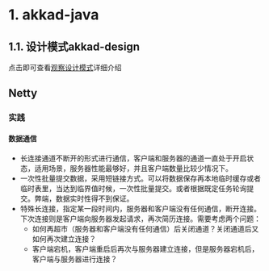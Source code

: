 # 1. akkad-java

## 1.1. 设计模式akkad-design

点击即可查看[观察设计模式](akkad-java/akkad-design/Observer.md)详细介绍





## Netty



### 实践

#### 数据通信

- 长连接通道不断开的形式进行通信，客户端和服务器的通道一直处于开启状态，适用场景，服务器性能最够好，并且客户端数量比较少情况下。
- 一次性批量提交数据，采用短链接方式。可以将数据保存再本地临时缓存或者临时表里，当达到临界值时候，一次性批量提交。或者根据既定任务轮询提交。弊端，数据实时性得不到保证。
- 特殊长连接，指定某一段时间内，服务器和客户端没有任何通信，断开连接。下次连接则是客户端向服务器发起请求，再次简历连接。需要考虑两个问题：
  - 如何再超市（服务器和客户端没有任何通信）后关闭通道？关闭通道后又如何再次建立连接？
  - 客户端宕机，客户端重启后再次与服务器建立连接，但是服务器宕机后，客户端与服务器进行连接？